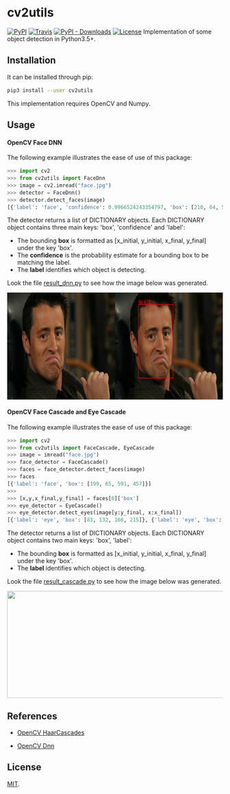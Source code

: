 # cv2utils

[![PyPI](https://img.shields.io/pypi/v/cv2utils.svg?label=cv2utils)](https://pypi.org/project/cv2utils)
[![Travis](http://img.shields.io/travis/luizcarloscf/cv2utils/master.svg?label=linux)](https://travis-ci.com/luizcarloscf/cv2utils)
[![PyPI - Downloads](https://img.shields.io/pypi/dm/cv2utils)](https://pypi.org/project/cv2utils)
[![License](https://img.shields.io/badge/license-MIT%20-blue.svg)](https://opensource.org/licenses/mit)
Implementation of some object detection in Python3.5+.

## Installation

It can be installed through pip:
```bash
pip3 install --user cv2utils
```
This implementation requires OpenCV and Numpy.

## Usage

#### OpenCV Face DNN

The following example illustrates the ease of use of this package:
```python
>>> import cv2
>>> from cv2utils import FaceDnn
>>> image = cv2.imread("face.jpg")
>>> detector = FaceDnn()
>>> detector.detect_faces(image)
[{'label': 'face', 'confidence': 0.9966524243354797, 'box': [210, 64, 522, 465]}]
```

The detector returns a list of DICTIONARY objects. Each DICTIONARY object contains three main keys: 'box', 'confidence' and 'label':

* The bounding **box** is formatted as [x_initial, y_initial, x_final, y_final] under the key 'box'.
* The **confidence** is the probability estimate for a bounding box to be matching the label.
* The **label** identifies which object is detecting.

Look the file [result_dnn.py](https://github.com/luizcarloscf/cv2utils/blob/master/examples/result_dnn.py) to see how the image below was generated.

<p align="center"><img src="https://raw.githubusercontent.com/luizcarloscf/cv2utils/master/result_dnn.jpg" align=middle width=700pt height=250pt/></p>


#### OpenCV Face Cascade and Eye Cascade

The following example illustrates the ease of use of this package:

```python
>>> import cv2
>>> from cv2utils import FaceCascade, EyeCascade
>>> image = imread("face.jpg")
>>> face_detector = FaceCascade()
>>> faces = face_detector.detect_faces(image)
>>> faces
[{'label': 'face', 'box': [199, 65, 591, 457]}]
>>>
>>> [x,y,x_final,y_final] = faces[0]['box']
>>> eye_detector = EyeCascade()
>>> eye_detector.detect_eyes(image[y:y_final, x:x_final])
[{'label': 'eye', 'box': [83, 132, 166, 215]}, {'label': 'eye', 'box': [218, 119, 298, 199]}]
```

The detector returns a list of DICTIONARY objects. Each DICTIONARY object contains two main keys: 'box', 'label':

* The bounding **box** is formatted as [x_initial, y_initial, x_final, y_final] under the key 'box'.
* The **label** identifies which object is detecting.

Look the file [result_cascade.py](https://github.com/luizcarloscf/cv2utils/blob/master/result_cascade.py) to see how the image below was generated.

<p align="center"><img src="https://raw.githubusercontent.com/luizcarloscf/cv2utils/master/examples/result_cascade.jpg" align=middle width=700pt height=250pt/></p>


## References

* [OpenCV HaarCascades](https://docs.opencv.org/3.4/db/d28/tutorial_cascade_classifier.html)

* [OpenCV Dnn](https://docs.opencv.org/master/d2/d58/tutorial_table_of_content_dnn.html)

## License

[MIT](https://github.com/luizcarloscf/cv2utils/blob/master/LICENSE).
